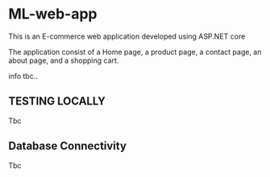 # ML-web-app
This is an E-commerce web application developed using ASP.NET core

The application consist of a Home page, a product page, a contact page, an about page, and a shopping cart.

info tbc..

## TESTING LOCALLY
 Tbc
 
 ## Database Connectivity
 Tbc
